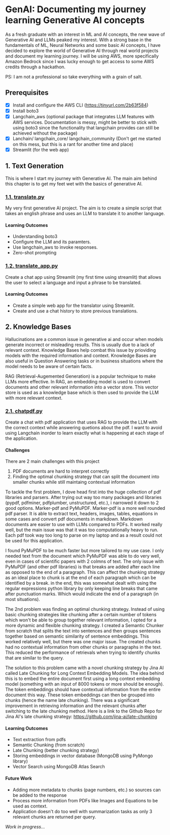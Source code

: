# GenAI: Documenting my journey learning Generative AI concepts
As a fresh graduate with an interest in ML and AI concepts, the new wave of Generative AI and LLMs peaked my interest. With a strong base in the fundamentals of ML, Neural Networks and some basic AI concepts, I have decided to explore the world of Generative AI through real world projects and document my learning journey.
I will be using AWS, more specifically Amazon Bedrock since I was lucky enough to get access to some AWS credits through a hackathon.

PS: I am not a professional so take everything with a grain of salt.

## Prerequisites
- [x] Install and configure the AWS CLI (https://tinyurl.com/2b63f584)
- [x] Install boto3
- [x] Langchain_aws (optional package that integrates LLM features with AWS services. Documentation is messy, might be better to stick with using boto3 since the functionality that langchain provides can still be achieved without the package)
- [x] Lanchain/ langchain_core/ langchain_community (Don't get me started on this mess, but this is a rant for another time and place)
- [x] Streamlit (for the web app)

## 1. Text Generation
This is where I start my journey with Generative AI. The main aim behind this chapter is to get my feet wet with the basics of generative AI.
### [1.1. translate.py](1_Text_Generation/translate.py)
My very first generative AI project. The aim is to create a simple script that takes an english phrase and uses an LLM to translate it to another language.
#### Learning Outcomes
- Understanding boto3
- Configure the LLM and its paramters.
- Use langchain_aws to invoke responses.
- Zero-shot prompting
### [1.2. translate_app.py](1_Text_Generation/translate_app.py)
Create a chat app using Streamlit (my first time using streamlit) that allows the user to select a language and input a phrase to be translated.
#### Learning Outcomes
- Create a simple web app for the translator using Streamlit.
- Create and use a chat history to store previous translations.

## 2. Knowledge Bases
Hallucinations are a common issue in generative ai and occur when models generate incorrect or misleading results. This is usually due to a lack of relevant context. Knowledge Bases help combat this issue by prioviding models with the required information and context. Knowledge Bases are also useful in Question Answering tasks or in business situations where the model needs to be aware of certain facts.

RAG (Retrieval-Augemented Generation) is a popular technique to make LLMs more effective. In RAG, an embedding model is used to convert documents and other relevant information into a vector store. This vector store is used as a knowledge base which is then used to provide the LLM with more relevant context.

### [2.1. chatpdf.py](2_KnowledgeBases/chatpdf.py)
Create a chat with pdf application that uses RAG to provide the LLM with the correct context while answering quetions about the pdf. I want to avoid using Langchain inorder to learn exactly what is happening at each stage of the application.

#### Challenges
There are 2 main challenges with this project

1. PDF documents are hard to interpret correctly
2. Finding the optimal chunking strategy that can split the document into smaller chunks while still maintaing contextual information

To tackle the first problem, I dove head first into the huge collection of pdf libraries and parsers. After trying out way too many packages and libraries (pypdf, pdfminer, pdfplumber, unstructured, etc.), i narrowed it down to 2 good options. Marker-pdf and PyMuPDF. Marker-pdf is a more  well rounded pdf parser. It is able to extract text, headers, images, tables, equations in some cases and convert pdf documents in markdown. Markdown documents are easier to use with LLMs compared to PDFs. It worked really well, but the main issue was that it was too computationally heavy to run. Each pdf took way too long to parse on my laptop and as a result could not be used for this application.

I found PyMuPDF to be much faster but more tailored to my use case. I only needed text from the document which PyMuPDF was able to do very well, even in cases of scientific papers with 2 colmns of text. The only issue with PyMuPDF (and other pdf libraries) is that breaks are added after each line as opposed to the end of a paragraph. This can affect the chunking strategy as an ideal place to chunk is at the end of each paragraph which can be identified by a break. in the end, this was somewhat dealt with using the regular expressions python library by only keeping line breaks that came after punctuation marks. Which would indicate the end of a paragraph (in most situations).

The 2nd problem was finding an optimal chunking strategy. Instead of using basic chunking strategies like chunking after a certain number of tokens which won't be able to group together relevant information, I opted for a more dynamic and flexible chunking strategy. I created a Semantic Chunker from scratch that splits the text into sentences and then groups sentences together based on semantic similarity of sentence embeddings. This worked relatively well, but there was one major issue. The created chunks had no contextual information from other chunks or paragraphs in the text. This reduced the performance of retrievals when trying to identify chunks that are similar to the query. 

The solution to this problem came with a novel chunking strategy by Jina AI called Late Chunking for Long Context Embedding Models. The idea behind this is to embed the entire document first using a long context embedding model (something with an input of 8000 tokens or more should be enough). The token embeddings should have contextual information from the entire document this way. These token embeddings can then be grouped into chunks (hence the name late chunking). There was a significant improvement in retrieving information and the relevant chunks after switching to the late chunking method. Here is a link to the Github Repo for Jina AI's late chunking strategy: https://github.com/jina-ai/late-chunking

#### Learning Outcomes
- Text extraction from pdfs
- Semantic Chunking (from scratch)
- Late Chunking (better chunking strategy)
- Storing embeddings in vector database (MongoDB using PyMongo library)
- Vector Search using MongoDB Atlas Search

#### Future Work
- Adding more metadata to chunks (page numbers, etc.) so sources can be added to the response
- Process more information from PDFs like Images and Equations to be used as context.
- Application doesn't do too well with summarization tasks as only 3 relevant chunks are returned per query.

_Work in progress..._
